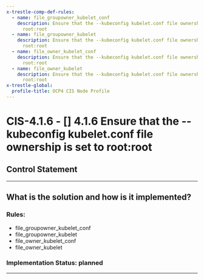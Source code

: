 ```yaml
---
x-trestle-comp-def-rules:
  - name: file_groupowner_kubelet_conf
    description: Ensure that the --kubeconfig kubelet.conf file ownership is set to
      root:root
  - name: file_groupowner_kubelet
    description: Ensure that the --kubeconfig kubelet.conf file ownership is set to
      root:root
  - name: file_owner_kubelet_conf
    description: Ensure that the --kubeconfig kubelet.conf file ownership is set to
      root:root
  - name: file_owner_kubelet
    description: Ensure that the --kubeconfig kubelet.conf file ownership is set to
      root:root
x-trestle-global:
  profile-title: OCP4 CIS Node Profile
---
```


# CIS-4.1.6 - \[\] 4.1.6 Ensure that the --kubeconfig kubelet.conf file ownership is set to root:root

## Control Statement

______________________________________________________________________

## What is the solution and how is it implemented?

<!-- For implementation status enter one of: implemented, partial, planned, alternative, not-applicable -->

<!-- Note that the list of rules under ### Rules: is read-only and changes will not be captured after assembly to JSON -->

### Rules:

  - file_groupowner_kubelet_conf
  - file_groupowner_kubelet
  - file_owner_kubelet_conf
  - file_owner_kubelet

### Implementation Status: planned

______________________________________________________________________
